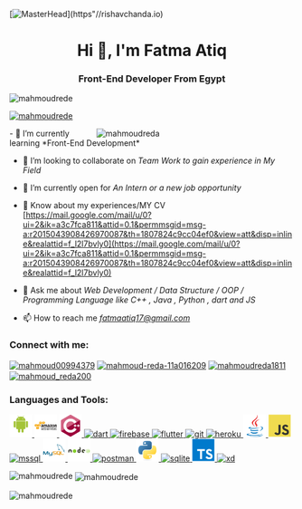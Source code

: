 [![MasterHead]([https://user-images.githubusercontent.com/88105077/157883808-762a27a1-c1c5-447c-80a1-fb892f511393.png](https://firebasestorage.googleapis.com/v0/b/buy-it-736d7.appspot.com/o/WhatsApp%20Image%202022-06-21%20at%2010.59.42%20PM.jpeg?alt=media&token=859c4520-7b4b-4b66-9039-2cc4072a5265))](https"//rishavchanda.io)
<h1 align="center">Hi 👋, I'm Fatma Atiq</h1>
<h3 align="center">Front-End Developer From Egypt</h3>


<p align="left"> <img src="https://komarev.com/ghpvc/?username=mahmoudrede&label=Profile%20views&color=0e75b6&style=flat" alt="mahmoudrede" /> </p>

<p align="left"> <a href="https://github.com/ryo-ma/github-profile-trophy"><img src="https://github-profile-trophy.vercel.app/?username=mahmoudrede" alt="mahmoudrede" /></a> </p>

<img align="right" width="350" src="https://i.giphy.com/media/RbDKaczqWovIugyJmW/giphy.webp" alt="mahmoudreda" />
- 🌱 I’m currently learning *Front-End Development*

- 👯 I’m looking to collaborate on *Team Work to gain experience in My Field*

- 🤝 I’m currently open for *An Intern or a new job opportunity*

- 📄 Know about my experiences/MY CV [https://mail.google.com/mail/u/0?ui=2&ik=a3c7fca811&attid=0.1&permmsgid=msg-a:r2015043908426970087&th=1807824c9cc04ef0&view=att&disp=inline&realattid=f_l2l7bvly0](https://mail.google.com/mail/u/0?ui=2&ik=a3c7fca811&attid=0.1&permmsgid=msg-a:r2015043908426970087&th=1807824c9cc04ef0&view=att&disp=inline&realattid=f_l2l7bvly0)

- 💬 Ask me about *Web Development / Data Structure / OOP / Programming Language like C++ , Java , Python , dart and JS*

- 📫 How to reach me *fatmaatiq17@gmail.com*

<h3 align="left">Connect with me:</h3>
<p align="left">
<a href="https://twitter.com/mahmoud00994379" target="blank"><img align="center" src="https://raw.githubusercontent.com/rahuldkjain/github-profile-readme-generator/master/src/images/icons/Social/twitter.svg" alt="mahmoud00994379" height="30" width="40" /></a>
<a href="https://linkedin.com/in/mahmoud-reda-11a016209" target="blank"><img align="center" src="https://raw.githubusercontent.com/rahuldkjain/github-profile-readme-generator/master/src/images/icons/Social/linked-in-alt.svg" alt="mahmoud-reda-11a016209" height="30" width="40" /></a>
<a href="https://fb.com/mahmoudreda1811" target="blank"><img align="center" src="https://raw.githubusercontent.com/rahuldkjain/github-profile-readme-generator/master/src/images/icons/Social/facebook.svg" alt="mahmoudreda1811" height="30" width="40" /></a>
<a href="https://instagram.com/mahmoud_reda200" target="blank"><img align="center" src="https://raw.githubusercontent.com/rahuldkjain/github-profile-readme-generator/master/src/images/icons/Social/instagram.svg" alt="mahmoud_reda200" height="30" width="40" /></a>
</p>

<h3 align="left">Languages and Tools:</h3>
<p align="left"> <a href="https://developer.android.com" target="_blank" rel="noreferrer"> <img src="https://raw.githubusercontent.com/devicons/devicon/master/icons/android/android-original-wordmark.svg" alt="android" width="40" height="40"/> </a> <a href="https://aws.amazon.com" target="_blank" rel="noreferrer"> <img src="https://raw.githubusercontent.com/devicons/devicon/master/icons/amazonwebservices/amazonwebservices-original-wordmark.svg" alt="aws" width="40" height="40"/> </a> <a href="https://www.w3schools.com/cpp/" target="_blank" rel="noreferrer"> <img src="https://raw.githubusercontent.com/devicons/devicon/master/icons/cplusplus/cplusplus-original.svg" alt="cplusplus" width="40" height="40"/> </a> <a href="https://dart.dev" target="_blank" rel="noreferrer"> <img src="https://www.vectorlogo.zone/logos/dartlang/dartlang-icon.svg" alt="dart" width="40" height="40"/> </a> <a href="https://firebase.google.com/" target="_blank" rel="noreferrer"> <img src="https://www.vectorlogo.zone/logos/firebase/firebase-icon.svg" alt="firebase" width="40" height="40"/> </a> <a href="https://flutter.dev" target="_blank" rel="noreferrer"> <img src="https://www.vectorlogo.zone/logos/flutterio/flutterio-icon.svg" alt="flutter" width="40" height="40"/> </a> <a href="https://git-scm.com/" target="_blank" rel="noreferrer"> <img src="https://www.vectorlogo.zone/logos/git-scm/git-scm-icon.svg" alt="git" width="40" height="40"/> </a> <a href="https://heroku.com" target="_blank" rel="noreferrer"> <img src="https://www.vectorlogo.zone/logos/heroku/heroku-icon.svg" alt="heroku" width="40" height="40"/> </a> <a href="https://www.java.com" target="_blank" rel="noreferrer"> <img src="https://raw.githubusercontent.com/devicons/devicon/master/icons/java/java-original.svg" alt="java" width="40" height="40"/> </a> <a href="https://developer.mozilla.org/en-US/docs/Web/JavaScript" target="_blank" rel="noreferrer"> <img src="https://raw.githubusercontent.com/devicons/devicon/master/icons/javascript/javascript-original.svg" alt="javascript" width="40" height="40"/> </a> <a href="https://www.microsoft.com/en-us/sql-server" target="_blank" rel="noreferrer"> <img src="https://www.svgrepo.com/show/303229/microsoft-sql-server-logo.svg" alt="mssql" width="40" height="40"/> </a> <a href="https://www.mysql.com/" target="_blank" rel="noreferrer"> <img src="https://raw.githubusercontent.com/devicons/devicon/master/icons/mysql/mysql-original-wordmark.svg" alt="mysql" width="40" height="40"/> </a> <a href="https://nodejs.org" target="_blank" rel="noreferrer"> <img src="https://raw.githubusercontent.com/devicons/devicon/master/icons/nodejs/nodejs-original-wordmark.svg" alt="nodejs" width="40" height="40"/> </a> <a href="https://postman.com" target="_blank" rel="noreferrer"> <img src="https://www.vectorlogo.zone/logos/getpostman/getpostman-icon.svg" alt="postman" width="40" height="40"/> </a> <a href="https://www.python.org" target="_blank" rel="noreferrer"> <img src="https://raw.githubusercontent.com/devicons/devicon/master/icons/python/python-original.svg" alt="python" width="40" height="40"/> </a> <a href="https://www.sqlite.org/" target="_blank" rel="noreferrer"> <img src="https://www.vectorlogo.zone/logos/sqlite/sqlite-icon.svg" alt="sqlite" width="40" height="40"/> </a> <a href="https://www.typescriptlang.org/" target="_blank" rel="noreferrer"> <img src="https://raw.githubusercontent.com/devicons/devicon/master/icons/typescript/typescript-original.svg" alt="typescript" width="40" height="40"/> </a> <a href="https://www.adobe.com/products/xd.html" target="_blank" rel="noreferrer"> <img src="https://cdn.worldvectorlogo.com/logos/adobe-xd.svg" alt="xd" width="40" height="40"/> </a> </p>

<p><img align="left" src="https://github-readme-stats.vercel.app/api/top-langs?username=mahmoudrede&show_icons=true&locale=en&layout=compact" alt="mahmoudrede" /></p>

<p>&nbsp;<img align="center" src="https://github-readme-stats.vercel.app/api?username=mahmoudrede&show_icons=true&locale=en" alt="mahmoudrede" /></p>

<p><img align="center" src="https://github-readme-streak-stats.herokuapp.com/?user=mahmoudrede&" alt="mahmoudrede" /></p>
